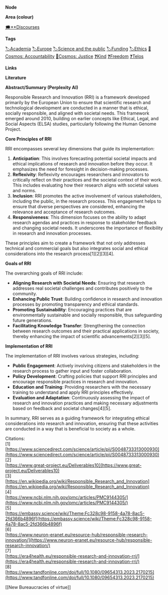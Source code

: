 **Node**

**Area (colour)**

[🗯️**Discourses](https://lean-sphynx-49b.notion.site/Discourses-ab06ed1436054e5b9bf0c0af92149114?pvs=21)

**Tags**

[🏷️Academia](https://lean-sphynx-49b.notion.site/Academia-11bd23c278674ec6843b89f1af801c4d?pvs=21) [🏷️Europe](https://lean-sphynx-49b.notion.site/Europe-b0737c44af4344a5a80f1cad6ee9df19?pvs=21) [🏷️Science and the public](https://lean-sphynx-49b.notion.site/Science-and-the-public-0e97862561e84379a6fa9cf93b90ab2b?pvs=21) [🏷️Funding](https://lean-sphynx-49b.notion.site/Funding-9204fb6155bd445a87cabe5b2552ac2d?pvs=21) [🏷️Ethics](https://lean-sphynx-49b.notion.site/Ethics-2b7ab4be00294e93b53a09aa4f7e235f?pvs=21) [🌌Cosmos: Accountability](https://lean-sphynx-49b.notion.site/Cosmos-Accountability-d4c5602b14234f37b493f1133e177038?pvs=21) [🌌Cosmos: Justice](https://lean-sphynx-49b.notion.site/Cosmos-Justice-e69b4d55d9594bd5be91fcae75164fac?pvs=21) [❓Kind](https://lean-sphynx-49b.notion.site/Kind-11587210186680929d30e9ac15b3534c?pvs=21) [❓Freedom](https://lean-sphynx-49b.notion.site/Freedom-11587210186680bc90dfc92c64aa96cf?pvs=21) [❓Telos](https://lean-sphynx-49b.notion.site/Telos-11587210186680608bc3ecc5d1ba5772?pvs=21)

**Links**

  

**Literature**

**Abstract/Summary (Perplexity AI)**

Responsible Research and Innovation (RRI) is a framework developed primarily by the European Union to ensure that scientific research and technological development are conducted in a manner that is ethical, socially responsible, and aligned with societal needs. This framework emerged around 2010, building on earlier concepts like Ethical, Legal, and Social Aspects (ELSA) studies, particularly following the Human Genome Project.

**Core Principles of RRI**

RRI encompasses several key dimensions that guide its implementation:

1. **Anticipation**: This involves forecasting potential societal impacts and ethical implications of research and innovation before they occur. It emphasizes the need for foresight in decision-making processes.
2. **Reflexivity**: Reflexivity encourages researchers and innovators to critically reflect on their practices and the societal context of their work. This includes evaluating how their research aligns with societal values and norms.
3. **Inclusion**: RRI promotes the active involvement of various stakeholders, including the public, in the research process. This engagement helps to ensure that diverse perspectives are considered, enhancing the relevance and acceptance of research outcomes.
4. **Responsiveness**: This dimension focuses on the ability to adapt research agendas and practices in response to stakeholder feedback and changing societal needs. It underscores the importance of flexibility in research and innovation processes.

These principles aim to create a framework that not only addresses technical and commercial goals but also integrates social and ethical considerations into the research process[1][2][3][4].

**Goals of RRI**

The overarching goals of RRI include:

- **Aligning Research with Societal Needs**: Ensuring that research addresses real societal challenges and contributes positively to the community.
- **Enhancing Public Trust**: Building confidence in research and innovation processes by promoting transparency and ethical standards.
- **Promoting Sustainability**: Encouraging practices that are environmentally sustainable and socially responsible, thus safeguarding future generations.
- **Facilitating Knowledge Transfer**: Strengthening the connection between research outcomes and their practical applications in society, thereby enhancing the impact of scientific advancements[2][3][5].

**Implementation of RRI**

The implementation of RRI involves various strategies, including:

- **Public Engagement**: Actively involving citizens and stakeholders in the research process to gather input and foster collaboration.
- **Policy Development**: Crafting policies that support RRI principles and encourage responsible practices in research and innovation.
- **Education and Training**: Providing researchers with the necessary training to understand and apply RRI principles effectively.
- **Evaluation and Adaptation**: Continuously assessing the impact of research and innovation practices and making necessary adjustments based on feedback and societal changes[4][5].

In summary, RRI serves as a guiding framework for integrating ethical considerations into research and innovation, ensuring that these activities are conducted in a way that is beneficial to society as a whole.

Citations:  
[1]  
[https://www.sciencedirect.com/science/article/pii/S0048733313000930](https://www.sciencedirect.com/science/article/pii/S0048733313000930)  
[2]  
[https://www.great-project.eu/Deliverables10](https://www.great-project.eu/Deliverables10)  
[3]  
[https://en.wikipedia.org/wiki/Responsible_Research_and_Innovation](https://en.wikipedia.org/wiki/Responsible_Research_and_Innovation)  
[4]  
[https://www.ncbi.nlm.nih.gov/pmc/articles/PMC9144305/](https://www.ncbi.nlm.nih.gov/pmc/articles/PMC9144305/)  
[5]  
[https://embassy.science/wiki/Theme:Fc328c98-9158-4a78-8ac5-2fd366b4896f](https://embassy.science/wiki/Theme:Fc328c98-9158-4a78-8ac5-2fd366b4896f)  
[6]  
[https://www.neuron-eranet.eu/resource-hub/responsible-research-innovation/](https://www.neuron-eranet.eu/resource-hub/responsible-research-innovation/)  
[7]  
[https://era4health.eu/responsible-research-and-innovation-rri/](https://era4health.eu/responsible-research-and-innovation-rri/)  
[8]  
[https://www.tandfonline.com/doi/full/10.1080/09654313.2023.2170215](https://www.tandfonline.com/doi/full/10.1080/09654313.2023.2170215)

  

[[New Bureaucracies of virtue]]